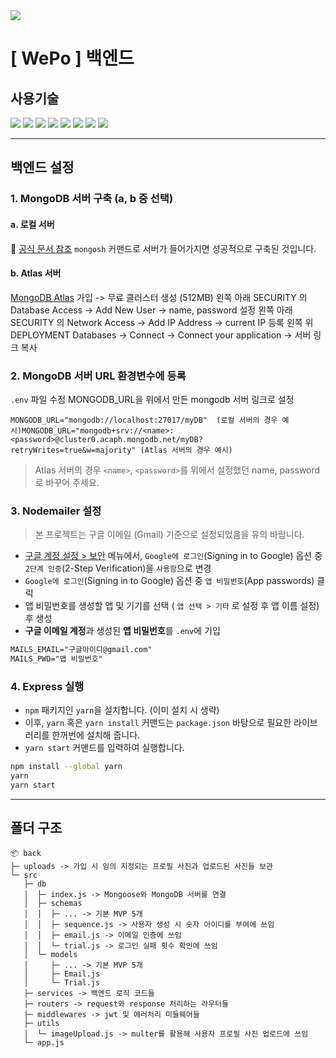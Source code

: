 <img src="http://kdt-ai5-team08.elicecoding.com/assets/image/Logo.svg"/>

# [ WePo ] 백엔드


## 사용기술
<div>
    <img src="https://img.shields.io/badge/node-339933?style=flat-square&logo=Node.js&logoColor=white"/>
    <img src="https://img.shields.io/badge/Javascript-F7DF1E?style=flat-square&logo=JavaScript&logoColor=white"/>
    <img src="https://img.shields.io/badge/MongoDB-47A248?style=flat-square&logo=MongoDB&logoColor=white"/>
    <img src="https://img.shields.io/badge/NodeMailer-339933?style=flat-square&logo=NodeMailer&logoColor=white"/>
    <img src="https://img.shields.io/badge/Multer-F46519?style=flat-square&logo=Multer&logoColor=white"/>
    <img src="https://img.shields.io/badge/Express-000000?style=flat-square&logo=Express&logoColor=white"/>
    <img src="https://img.shields.io/badge/JWT-000000?style=flat-square&logo=JWT&logoColor=white"/>
    <img src="https://img.shields.io/badge/Yarn-2C8EBB?style=flat-square&logo=Yarn&logoColor=white"/>
</div>

---

## 백엔드 설정

### 1. MongoDB 서버 구축 (a, b 중 선택)

#### a. 로컬 서버

📄 [공식 문서 참조](https://docs.mongodb.com/manual/tutorial/install-mongodb-on-ubuntu/)
`mongosh` 커맨드로 서버가 들어가지면 성공적으로 구축된 것입니다.

#### b. Atlas 서버

[MongoDB Atlas](https://www.mongodb.com/atlas) 가입 -> 무료 클러스터 생성 (512MB)
왼쪽 아래 SECURITY 의 Database Access -> Add New User -> name, password 설정
왼쪽 아래 SECURITY 의 Network Access -> Add IP Address -> current IP 등록
왼쪽 위 DEPLOYMENT Databases -> Connect -> Connect your application -> 서버 링크 복사

### 2. MongoDB 서버 URL 환경변수에 등록

`.env` 파일 수정
MONGODB_URL을 위에서 만든 mongodb 서버 링크로 설정

```
MONGODB_URL="mongodb://localhost:27017/myDB"  (로컬 서버의 경우 예시)MONGODB_URL="mongodb+srv://<name>:<password>@cluster0.acaph.mongodb.net/myDB?retryWrites=true&w=majority" (Atlas 서버의 경우 예시)
```

> Atlas 서버의 경우 `<name>`, `<password>`를 위에서 설정했던 name, password로 바꾸어 주세요.
> 

### 3. Nodemailer 설정

> 본 프로젝트는 구글 이메일 (Gmail) 기준으로 설정되었음을 유의 바랍니다.
> 
- [구글 계정 설정 > 보안](https://myaccount.google.com/security) 메뉴에서, `Google에 로그인`(Signing in to Google) 옵션 중 `2단계 인증`(2-Step Verification)을 `사용함`으로 변경
- `Google에 로그인`(Signing in to Google) 옵션 중 `앱 비밀번호`(App passwords) 클릭
- 앱 비밀번호를 생성할 앱 및 기기를 선택 ( `앱 선택 > 기타` 로 설정 후 앱 이름 설정) 후 생성
- **구글 이메일 계정**과 생성된 **앱 비밀번호**를 `.env`에 기입

```markdown
MAILS_EMAIL="구글아이디@gmail.com"
MAILS_PWD="앱 비밀번호"
```

### 4. Express 실행

- `npm` 패키지인 `yarn`을 설치합니다. (이미 설치 시 생략)
- 이후, `yarn` 혹은 `yarn install` 커맨드는  `package.json` 바탕으로 필요한 라이브러리를 한꺼번에 설치해 줍니다.
- `yarn start` 커맨드를 입력하여 실행합니다.

```bash
npm install --global yarn
yarn
yarn start
```

---

## 폴더 구조

```
📦 back
├─ uploads -> 가입 시 임의 지정되는 프로필 사진과 업로드된 사진들 보관
└─ src
   ├─ db 
   │  ├─ index.js -> Mongoose와 MongoDB 서버를 연결
   │  ├─ schemas
   │  │  ├─ ... -> 기본 MVP 5개
   │  │  ├─ sequence.js -> 사용자 생성 시 숫자 아이디를 부여에 쓰임
   │  │  ├─ email.js -> 이메일 인증에 쓰임
   │  │  └─ trial.js -> 로그인 실패 횟수 확인에 쓰임
   │  └─ models
   │     ├─ ... -> 기본 MVP 5개
   │     ├─ Email.js 
   │     └─ Trial.js
   ├─ services -> 백엔드 로직 코드들
   ├─ routers -> request와 response 처리하는 라우터들
   ├─ middlewares -> jwt 및 에러처리 미들웨어들
   ├─ utils
   │  └─ imageUpload.js -> multer를 활용해 사용자 프로필 사진 업로드에 쓰임
   └─ app.js
```